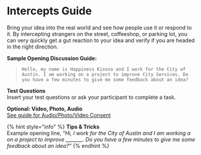 # Intercepts Guide

Bring your idea into the real world and see how people use it or respond to it. By intercepting strangers on the street, coffeeshop, or parking lot, you can very quickly get a gut reaction to your idea and verify if you are headed in the right direction.

**Sample Opening Discussion Guide:**&#x20;

> `Hello, my name is Happiness Kisoso and I work for the City of Austin. I am working on a project to improve City Services. Do you have a few minutes to give me some feedback about an idea?`

**Test Questions**\
&#x20;Insert your test questions or ask your participant to complete a task.

**Optional: Video, Photo, Audio** \
[See guide for Audio/Photo/Video Consent](../../forms-and-documents-draft/consent-form-draft/participant-consent/)



{% hint style="info" %}
**Tips & Tricks**\
Example opening line, “_Hi, I work for the City of Austin and I am working a on a project to improve \_\_\_\_\_\_\_. Do you have a few minutes to give me some feedback about an idea?”_
{% endhint %}
